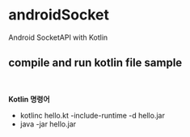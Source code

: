 # androidSocket
Android SocketAPI with Kotlin

## compile and run kotlin file sample
<br>

__Kotlin 명령어__ <br>
* kotlinc hello.kt -include-runtime -d hello.jar
* java -jar hello.jar